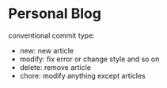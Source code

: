 # Personal Blog

conventional commit type:

- new: new article
- modify: fix error or change style and so on
- delete: remove article
- chore: modify anything except articles
